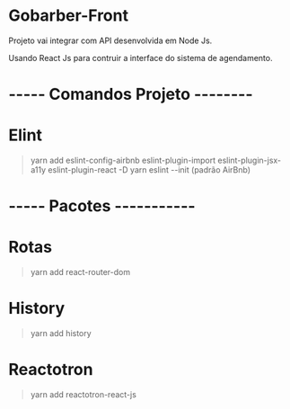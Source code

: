 # Gobarber-Front

Projeto vai integrar com API desenvolvida em Node Js.

Usando React Js para contruir a interface do sistema de agendamento.

# ----- Comandos Projeto --------

# Elint

> yarn add eslint-config-airbnb eslint-plugin-import eslint-plugin-jsx-a11y eslint-plugin-react -D
> yarn eslint --init (padrão AirBnb)

# ----- Pacotes -----------

# Rotas

> yarn add react-router-dom

# History

> yarn add history

# Reactotron

> yarn add reactotron-react-js
